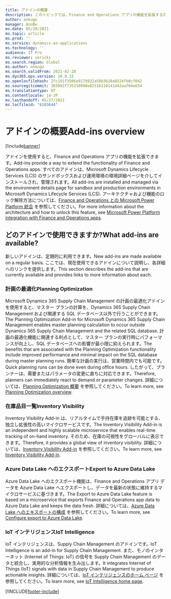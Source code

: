 ```yaml
---
title: アドインの概要
description: このトピックでは、Finance and Operations アプリの機能を拡張するために使用できるアドインに関する情報を提供します。
author: ankugo
manager: AnnBe
ms.date: 05/20/2021
ms.topic: article
ms.prod: ''
ms.service: dynamics-ax-applications
ms.technology: ''
audience: IT Pro
ms.reviewer: sericks
ms.search.region: Global
ms.author: ankugo
ms.search.validFrom: 2021-02-28
ms.dyn365.ops.version: 10.0.15
ms.openlocfilehash: 2fc191f3506e9179932a58b3b20a8524fb0cf042
ms.sourcegitcommit: 365092f735310990e82516110141d42aaf04e654
ms.translationtype: HT
ms.contentlocale: ja-JP
ms.lasthandoff: 05/27/2021
ms.locfileid: "6103644"
---
```

# <a name="add-ins-overview"></a><span data-ttu-id="d0d2d-103">アドインの概要</span><span class="sxs-lookup"><span data-stu-id="d0d2d-103">Add-ins overview</span></span>

[!include[banner](../includes/banner.md)]

<span data-ttu-id="d0d2d-104">アドインを使用すると、Finance and Operations アプリの機能を拡張できます。</span><span class="sxs-lookup"><span data-stu-id="d0d2d-104">Add-ins provide a way to extend the functionality of Finance and Operations apps.</span></span> <span data-ttu-id="d0d2d-105">すべてのアドインは、Microsoft Dynamics Lifecycle Services (LCS) のサンドボックスおよび運用環境の環境詳細ページを介してインストールされ、管理されます。</span><span class="sxs-lookup"><span data-stu-id="d0d2d-105">All add-ins are installed and managed via the environment details page for sandbox and production environments in Microsoft Dynamics Lifecycle Services (LCS).</span></span> <span data-ttu-id="d0d2d-106">アーキテクチャおよび機能のロック解除方法については、[Finance and Operations との Microsoft Power Platform 統合](overview.md) を参照してください。</span><span class="sxs-lookup"><span data-stu-id="d0d2d-106">For more information about the architecture and how to unlock this feature, see [Microsoft Power Platform integration with Finance and Operations apps](overview.md).</span></span>

## <a name="what-add-ins-are-available"></a><span data-ttu-id="d0d2d-107">どのアドインで使用できますか?</span><span class="sxs-lookup"><span data-stu-id="d0d2d-107">What add-ins are available?</span></span>

<span data-ttu-id="d0d2d-108">新しいアドインは、定期的に利用できます。</span><span class="sxs-lookup"><span data-stu-id="d0d2d-108">New add-ins are made available on a regular basis.</span></span> <span data-ttu-id="d0d2d-109">ここでは、現在使用できるアドインについて説明し、各詳細へのリンクを提供します。</span><span class="sxs-lookup"><span data-stu-id="d0d2d-109">This section describes the add-ins that are currently available and provides links to more information about each.</span></span>

### <a name="planning-optimization"></a><span data-ttu-id="d0d2d-110">計画の最適化</span><span class="sxs-lookup"><span data-stu-id="d0d2d-110">Planning Optimization</span></span>

<span data-ttu-id="d0d2d-111">Microsoft Dynamics 365 Supply Chain Management の計画の最適化アドインを使用すると、マスター プランの計算を、Dynamics 365 Supply Chain Management および関連する SQL データベース以外で行うことができます。</span><span class="sxs-lookup"><span data-stu-id="d0d2d-111">The Planning Optimization Add-in for Microsoft Dynamics 365 Supply Chain Management enables master planning calculation to occur outside Dynamics 365 Supply Chain Management and the related SQL database.</span></span> <span data-ttu-id="d0d2d-112">計画の最適化機能に関連する利点として、マスター プランの実行時にパフォーマンスが向上し、SQL データベースへの影響が最小限に抑えられます。</span><span class="sxs-lookup"><span data-stu-id="d0d2d-112">The benefits that are associated with the Planning Optimization functionality include improved performance and minimal impact on the SQL database during master planning runs.</span></span> <span data-ttu-id="d0d2d-113">簡単な計画の実行は、営業時間内でも可能です。</span><span class="sxs-lookup"><span data-stu-id="d0d2d-113">Quick planning runs can be done even during office hours.</span></span> <span data-ttu-id="d0d2d-114">したがって、プランナーは、需要またはパラメータの変更に直ちに対応できます。</span><span class="sxs-lookup"><span data-stu-id="d0d2d-114">Therefore, planners can immediately react to demand or parameter changes.</span></span> <span data-ttu-id="d0d2d-115">詳細については、[Planning Optimization 概要](../../../supply-chain/master-planning/planning-optimization/planning-optimization-overview.md) を参照してください。</span><span class="sxs-lookup"><span data-stu-id="d0d2d-115">To learn more, see [Planning Optimization overview](../../../supply-chain/master-planning/planning-optimization/planning-optimization-overview.md).</span></span>

### <a name="inventory-visibility"></a><span data-ttu-id="d0d2d-116">在庫品目一覧</span><span class="sxs-lookup"><span data-stu-id="d0d2d-116">Inventory Visibility</span></span>

<span data-ttu-id="d0d2d-117">Inventory Visibility Add-in は、リアルタイムで手持在庫を追跡を可能とする、独立し拡張性の高いマイクロサービスです。</span><span class="sxs-lookup"><span data-stu-id="d0d2d-117">The Inventory Visibility Add-in is an independent and highly scalable microservice that enables real-time tracking of on-hand inventory.</span></span> <span data-ttu-id="d0d2d-118">そのため、在庫の可視性をグローバルに表示できます。</span><span class="sxs-lookup"><span data-stu-id="d0d2d-118">Therefore, it provides a global view of inventory visibility.</span></span> <span data-ttu-id="d0d2d-119">詳細については、[Inventory Visibility Add-in](../../../supply-chain/inventory/inventory-visibility.md) を参照してください。</span><span class="sxs-lookup"><span data-stu-id="d0d2d-119">To learn more, see [Inventory Visibility Add-in](../../../supply-chain/inventory/inventory-visibility.md).</span></span>

### <a name="export-to-azure-data-lake"></a><span data-ttu-id="d0d2d-120">Azure Data Lake へのエクスポート</span><span class="sxs-lookup"><span data-stu-id="d0d2d-120">Export to Azure Data Lake</span></span>

<span data-ttu-id="d0d2d-121">Azure Data Lake へのエクスポート機能は、Finance and Operations アプリ データを Azure Data Lake へエクスポートし、データを最新の状態に維持するマイクロサービスに基づきます。</span><span class="sxs-lookup"><span data-stu-id="d0d2d-121">The Export to Azure Data Lake feature is based on a microservice that exports Finance and Operations app data to Azure Data Lake and keeps the data fresh.</span></span> <span data-ttu-id="d0d2d-122">詳細については、[Azure Data Lake へのエキスポートの構成](../data-entities/configure-export-data-lake.md) を参照してください。</span><span class="sxs-lookup"><span data-stu-id="d0d2d-122">To learn more, see [Configure export to Azure Data Lake](../data-entities/configure-export-data-lake.md).</span></span>

### <a name="iot-intelligence"></a><span data-ttu-id="d0d2d-123">IoT インテリジェンス</span><span class="sxs-lookup"><span data-stu-id="d0d2d-123">IoT Intelligence</span></span>

<span data-ttu-id="d0d2d-124">IoT インテリジェンスは、Supply Chain Management のアドインです。</span><span class="sxs-lookup"><span data-stu-id="d0d2d-124">IoT Intelligence is an add-in for Supply Chain Management.</span></span> <span data-ttu-id="d0d2d-125">また、モノのインターネット (Internet of Things: IoT) の信号を Supply Chain Management のデータと統合し、実用的な分析情報を生み出します。</span><span class="sxs-lookup"><span data-stu-id="d0d2d-125">It integrates Internet of Things (IoT) signals with data in Supply Chain Management to produce actionable insights.</span></span> <span data-ttu-id="d0d2d-126">詳細については、[IoT インテリジェンスのホーム ページ](../../../supply-chain/iot/iot-intelligence-home-page.md) を参照してください。</span><span class="sxs-lookup"><span data-stu-id="d0d2d-126">To learn more, see [IoT Intelligence home page](../../../supply-chain/iot/iot-intelligence-home-page.md).</span></span>

[!INCLUDE[footer-include](../../../includes/footer-banner.md)]
